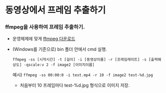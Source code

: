 # 동영상에서 프레임 추출하기

### ffmpeg을 사용하여 프레임 추출하기.

- 운영체제에 맞게 [ffmpeg 다운로드](http://ffmpeg.org/download.html)

- (Windows를 기준으로) bin 폴더 안에서 cmd 실행.

    `ffmpeg -ss [시작시간] -t [길이] -i [동영상이름] -r [프레임레이트] -s [출력해상도] -qscale:v 2 -f image2 [이미지이름]`

    예시)
        `ffmpeg -ss 00:00:0 -i test.mp4 -r 10 -f image2 test-%d.jpg` 

    - 처음부터 10 프레임마다 test-%d.jpg 형식으로 이미지 저장.
